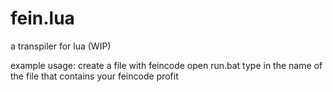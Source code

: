 # fein.lua
a transpiler for lua (WIP)

example usage:
create a file with feincode
open run.bat
type in the name of the file that contains your feincode
profit
